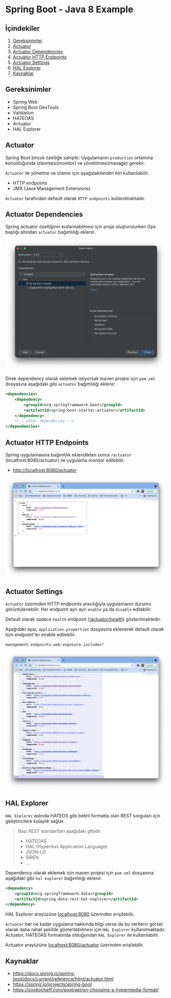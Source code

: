 # Spring Boot - Java 8 Example


## İçindekiler
1. [Gereksinimler](#gereksinimler)
2. [Actuator](#actuator)
3. [Actuator Dependencies](#actuator-dependencies)
4. [Actuator HTTP Endpoints](#actuator-http-endpoints)
5. [Actuator Settings](#actuator-settings)
6. [HAL Explorer](#hal-explorer)
7. [Kaynaklar](#kaynaklar)
	

## Gereksinimler
 * Spring Web
 * Spring Boot DevTools
 * Validation
 * HATEOAS
 * Actuator
 * HAL Explorer


## Actuator
Spring Boot birçok özelliğe sahiptir. Uygulamanın `production` ortamına konulduğunda izlenmesi(monitor) ve yönetilmesi(manage) gerekir.

`Actuator` ile yönetme ve izleme için aşağıdakilerden biri kullanılabilir. 
- HTTP endpoints
- JMX (Java Management Extensions)

`Actuator` tarafından default olarak `HTTP endpoints` kullanılmaktadır.  


## Actuator Dependencies
Spring actuator özelliğinin kullanılabilmesi için proje oluşturulurken Ops başlığı altından `actuator` bağımlılığı eklenir.

![Actuator Depency](./images/actuator-dependecy-01.png)

Direk dependency olarak eklemek istiyorsak maven projesi için `pom.xml` dosyasına aşağıdaki gibi `actuator` bağımlılığı eklenir.
```xml
<dependencies>
    <dependency>
        <groupId>org.springframework.boot</groupId>
        <artifactId>spring-boot-starter-actuator</artifactId>
    </dependency>
    <!-- other dependecies -->
</dependencies>
```


## Actuator HTTP Endpoints
Spring uygulamasına bağımlılık eklendikten sonra `/actuator` (localhost:8080/actuator) ile uygulama monitor edilebilir.

- [http://localhost:8080/actuator](http://localhost:8080/actuator)

![Actuator Default](./images/actuator-browser-01.png)


## Actuator Settings
`Actuator` üzerinden HTTP endpoints aracılığıyla uygulamanın durumu görüntülenebilir. Her endpoint ayrı ayrı `enable` ya da `disable` edilebilir.

Default olarak sadece `health` endpoint ([/actuator/health](/actuator/health)) gösterilmektedir.

Aşağıdaki ayar, `application.properties` dosyasına eklenerek default olarak tüm endpoint'ler enable edilebilir. 
```properties
management.endpoints.web.exposure.include=*
```

![Actuator Settings All Enabled](./images/actuator-browser-02.png)


## HAL Explorer
`HAL Explorer` aslında HATEOS gibi belirli formatta olan REST sorguları için geliştiricilere kolaylık sağlar. 

>Bazı REST standartları aşağıdaki gibidir. 
>- HATEOAS 
>- HAL (Hypertext Application Language)
>- JSON-LD
>- SIREN
>- ...


Dependency olarak eklemek için maven projesi için `pom.xml` dosyasına aşağıdaki gibi `hal explorer` bağımlılığı eklenir.
```xml
<dependency>
    <groupId>org.springframework.data</groupId>
    <artifactId>spring-data-rest-hal-explorer</artifactId>
</dependency>
```

HAL Explorer arayüzüne [localhost:8080](localhost:8080) üzerinden erişilebilir. 

`Actuator` her ne kadar uygulama hakkında bilgi verse de bu verilerin görsel olarak daha rahat şekilde gösterilebilmesi için `HAL Explorer` kullanılmaktadır. Actuator, HATEOAS formatında olduğundan `HAL Explorer` ile kullanılabilir.

Actuator arayüzüne [localhost:8080/actuator](localhost:8080/actuator) üzerinden erişilebilir.

## Kaynaklar
- https://docs.spring.io/spring-boot/docs/current/reference/html/actuator.html
- https://spring.io/projects/spring-boot
- https://sookocheff.com/post/api/on-choosing-a-hypermedia-format/

